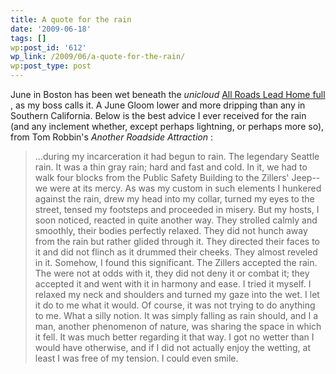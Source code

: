 ```yaml
---
title: A quote for the rain
date: '2009-06-18'
tags: []
wp:post_id: '612'
wp_link: /2009/06/a-quote-for-the-rain/
wp:post_type: post
---
```


June in Boston has been wet beneath the _unicloud_ [All Roads Lead Home full](http://utero.pe/?all_roads_lead_home) , as my boss calls it. A June Gloom lower and more dripping than any in Southern California. Below is the best advice I ever received for the rain (and any inclement whether, except perhaps lightning, or perhaps more so), from Tom Robbin's _Another Roadside Attraction_ :

> ...during my incarceration it had begun to rain. The legendary Seattle rain. It was a thin gray rain; hard and fast and cold. In it, we had to walk four blocks from the Public Safety Building to the Zillers' Jeep--we were at its mercy. As was my custom in such elements I hunkered against the rain, drew my head into my collar, turned my eyes to the street, tensed my footsteps and proceeded in misery. But my hosts, I soon noticed, reacted in quite another way. They strolled calmly and smoothly, their bodies perfectly relaxed. They did not hunch away from the rain but rather glided through it. They directed their faces to it and did not flinch as it drummed their cheeks. They almost reveled in it. Somehow, I found this significant. The Zillers accepted the rain. The were not at odds with it, they did not deny it or combat it; they accepted it and went with it in harmony and ease. I tried it myself. I relaxed my neck and shoulders and turned my gaze into the wet. I let it do to me what it would. Of course, it was not trying to do anything to me. What a silly notion. It was simply falling as rain should, and I a man, another phenomenon of nature, was sharing the space in which it fell. It was much better regarding it that way. I got no wetter than I would have otherwise, and if I did not actually enjoy the wetting, at least I was free of my tension. I could even smile.
